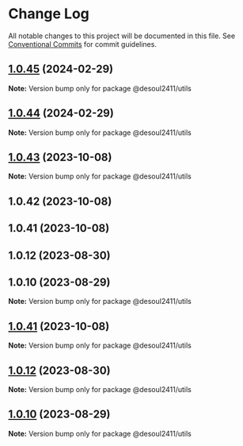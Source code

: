 # Change Log

All notable changes to this project will be documented in this file.
See [Conventional Commits](https://conventionalcommits.org) for commit guidelines.

## [1.0.45](https://github.com/Desoul2411/desoul2411-ui-kit-ts/compare/@desoul2411/utils@1.0.44...@desoul2411/utils@1.0.45) (2024-02-29)

**Note:** Version bump only for package @desoul2411/utils

## [1.0.44](https://github.com/Desoul2411/desoul2411-ui-kit-ts/compare/@desoul2411/utils@1.0.43...@desoul2411/utils@1.0.44) (2024-02-29)

**Note:** Version bump only for package @desoul2411/utils

## [1.0.43](https://github.com/Desoul2411/desoul2411-ui-kit-ts/compare/@desoul2411/utils@1.0.42...@desoul2411/utils@1.0.43) (2023-10-08)

**Note:** Version bump only for package @desoul2411/utils

## 1.0.42 (2023-10-08)

## 1.0.41 (2023-10-08)

## 1.0.12 (2023-08-30)

## 1.0.10 (2023-08-29)

**Note:** Version bump only for package @desoul2411/utils

## [1.0.41](https://github.com/Desoul2411/desoul2411-ui-kit-ts/compare/v1.0.40...v1.0.41) (2023-10-08)

**Note:** Version bump only for package @desoul2411/utils

## [1.0.12](https://github.com/Desoul2411/desoul2411-ui-kit-ts/compare/v1.0.11...v1.0.12) (2023-08-30)

**Note:** Version bump only for package @desoul2411/utils

## [1.0.10](https://github.com/Desoul2411/desoul2411-ui-kit-ts/compare/v1.0.9...v1.0.10) (2023-08-29)

**Note:** Version bump only for package @desoul2411/utils
